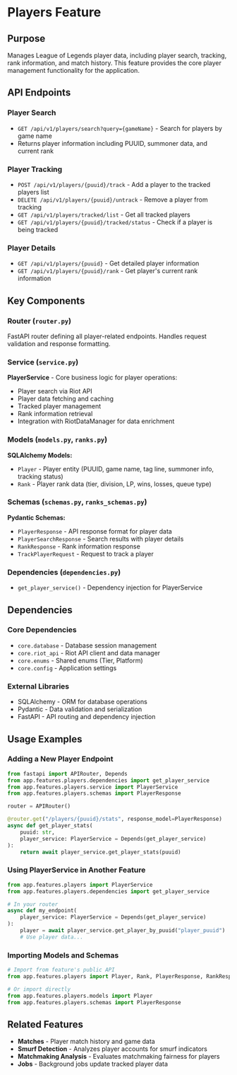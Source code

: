 # Players Feature

## Purpose

Manages League of Legends player data, including player search, tracking, rank information, and match history. This feature provides the core player management functionality for the application.

## API Endpoints

### Player Search

- `GET /api/v1/players/search?query={gameName}` - Search for players by game name
- Returns player information including PUUID, summoner data, and current rank

### Player Tracking

- `POST /api/v1/players/{puuid}/track` - Add a player to the tracked players list
- `DELETE /api/v1/players/{puuid}/untrack` - Remove a player from tracking
- `GET /api/v1/players/tracked/list` - Get all tracked players
- `GET /api/v1/players/{puuid}/tracked/status` - Check if a player is being tracked

### Player Details

- `GET /api/v1/players/{puuid}` - Get detailed player information
- `GET /api/v1/players/{puuid}/rank` - Get player's current rank information

## Key Components

### Router (`router.py`)

FastAPI router defining all player-related endpoints. Handles request validation and response formatting.

### Service (`service.py`)

**PlayerService** - Core business logic for player operations:

- Player search via Riot API
- Player data fetching and caching
- Tracked player management
- Rank information retrieval
- Integration with RiotDataManager for data enrichment

### Models (`models.py`, `ranks.py`)

**SQLAlchemy Models:**

- `Player` - Player entity (PUUID, game name, tag line, summoner info, tracking status)
- `Rank` - Player rank data (tier, division, LP, wins, losses, queue type)

### Schemas (`schemas.py`, `ranks_schemas.py`)

**Pydantic Schemas:**

- `PlayerResponse` - API response format for player data
- `PlayerSearchResponse` - Search results with player details
- `RankResponse` - Rank information response
- `TrackPlayerRequest` - Request to track a player

### Dependencies (`dependencies.py`)

- `get_player_service()` - Dependency injection for PlayerService

## Dependencies

### Core Dependencies

- `core.database` - Database session management
- `core.riot_api` - Riot API client and data manager
- `core.enums` - Shared enums (Tier, Platform)
- `core.config` - Application settings

### External Libraries

- SQLAlchemy - ORM for database operations
- Pydantic - Data validation and serialization
- FastAPI - API routing and dependency injection

## Usage Examples

### Adding a New Player Endpoint

```python
from fastapi import APIRouter, Depends
from app.features.players.dependencies import get_player_service
from app.features.players.service import PlayerService
from app.features.players.schemas import PlayerResponse

router = APIRouter()

@router.get("/players/{puuid}/stats", response_model=PlayerResponse)
async def get_player_stats(
    puuid: str,
    player_service: PlayerService = Depends(get_player_service)
):
    return await player_service.get_player_stats(puuid)
```

### Using PlayerService in Another Feature

```python
from app.features.players import PlayerService
from app.features.players.dependencies import get_player_service

# In your router
async def my_endpoint(
    player_service: PlayerService = Depends(get_player_service)
):
    player = await player_service.get_player_by_puuid("player_puuid")
    # Use player data...
```

### Importing Models and Schemas

```python
# Import from feature's public API
from app.features.players import Player, Rank, PlayerResponse, RankResponse

# Or import directly
from app.features.players.models import Player
from app.features.players.schemas import PlayerResponse
```

## Related Features

- **Matches** - Player match history and game data
- **Smurf Detection** - Analyzes player accounts for smurf indicators
- **Matchmaking Analysis** - Evaluates matchmaking fairness for players
- **Jobs** - Background jobs update tracked player data

